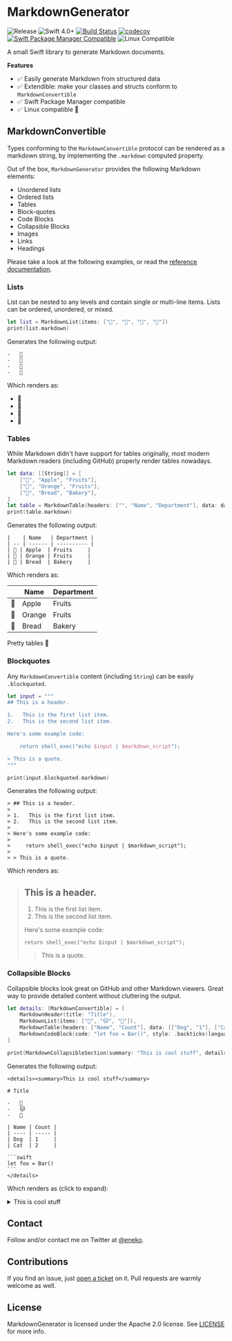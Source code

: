 # MarkdownGenerator


![Release](https://img.shields.io/github/release/eneko/markdowngenerator.svg)
![Swift 4.0+](https://img.shields.io/badge/Swift-4.0+-orange.svg)
[![Build Status](https://travis-ci.org/eneko/MarkdownGenerator.svg?branch=master)](https://travis-ci.org/eneko/MarkdownGenerator)
[![codecov](https://codecov.io/gh/eneko/MarkdownGenerator/branch/master/graph/badge.svg)](https://codecov.io/gh/eneko/MarkdownGenerator)
[![Swift Package Manager Compatible](https://img.shields.io/badge/spm-compatible-brightgreen.svg)](https://swift.org/package-manager)
![Linux Compatible](https://img.shields.io/badge/linux-compatible%20🐧-brightgreen.svg)

A small Swift library to generate Markdown documents.

**Features**
- ✅ Easily generate Markdown from structured data
- ✅ Extendible: make your classes and structs conform to `MarkdownConvertible`
- ✅ Swift Package Manager compatible
- ✅ Linux compatible 🐧


## MarkdownConvertible
Types conforming to the `MarkdownConvertible` protocol can be rendered as a
markdown string, by implementing the `.markdown` computed property.

Out of the box, `MarkdownGenerator` provides the following Markdown elements:

- Unordered lists
- Ordered lists
- Tables
- Block-quotes
- Code Blocks
- Collapsible Blocks
- Images
- Links
- Headings

Please take a look at the following examples, or read the [reference documentation](/Docs/Reference/MarkdownGenerator).

### Lists
List can be nested to any levels and contain single or multi-line items. Lists can be ordered, unordered, or mixed.

```swift
let list = MarkdownList(items: ["🍏", "🍌", "🍊", "🍇"])
print(list.markdown)
```

Generates the following output:

    -   🍏
    -   🍌
    -   🍊
    -   🍇

Which renders as:

-   🍏
-   🍌
-   🍊
-   🍇


### Tables
While Markdown didn't have support for tables originally, most modern Markdown readers (including GitHub) properly render tables nowadays.

```swift
let data: [[String]] = [
    ["🍏", "Apple", "Fruits"],
    ["🍊", "Orange", "Fruits"],
    ["🥖", "Bread", "Bakery"],
]
let table = MarkdownTable(headers: ["", "Name", "Department"], data: data)
print(table.markdown)
```

Generates the following output:

    |    | Name   | Department |
    | -- | ------ | ---------- |
    | 🍏 | Apple  | Fruits     |
    | 🍊 | Orange | Fruits     |
    | 🥖 | Bread  | Bakery     |

Which renders as:

|    | Name   | Department |
| -- | ------ | ---------- |
| 🍏 | Apple  | Fruits     |
| 🍊 | Orange | Fruits     |
| 🥖 | Bread  | Bakery     |

Pretty tables 🎉

### Blockquotes

Any `MarkdownConvertible` content (including `String`) can be easily `.blockquoted`.

```swift
let input = """
## This is a header.

1.   This is the first list item.
2.   This is the second list item.

Here's some example code:

    return shell_exec("echo $input | $markdown_script");

> This is a quote.
"""

print(input.blockquoted.markdown)
```

Generates the following output:

    > ## This is a header.
    >
    > 1.   This is the first list item.
    > 2.   This is the second list item.
    >
    > Here's some example code:
    >
    >     return shell_exec("echo $input | $markdown_script");
    >
    > > This is a quote.

Which renders as:

> ## This is a header.
>
> 1.   This is the first list item.
> 2.   This is the second list item.
>
> Here's some example code:
>
>     return shell_exec("echo $input | $markdown_script");
>
> > This is a quote.


### Collapsible Blocks
Collapsible blocks look great on GitHub and other Markdown viewers. Great way to provide detailed content without cluttering the output.

```swift
let details: [MarkdownConvertible] = [
    MarkdownHeader(title: "Title"),
    MarkdownList(items: ["🐶", "🐱", "🦊"]),
    MarkdownTable(headers: ["Name", "Count"], data: [["Dog", "1"], ["Cat", "2"]]),
    MarkdownCodeBlock(code: "let foo = Bar()", style: .backticks(language: "swift"))
]

print(MarkdownCollapsibleSection(summary: "This is cool stuff", details: details).markdown)
```

Generates the following output:

    <details><summary>This is cool stuff</summary>

    # Title

    -   🐶
    -   🐱
    -   🦊

    | Name | Count |
    | ---- | ----- |
    | Dog  | 1     |
    | Cat  | 2     |

    ```swift
    let foo = Bar()
    ```
    </details>

Which renders as (click to expand):

<details><summary>This is cool stuff</summary>

# Title

-   🐶
-   🐱
-   🦊

| Name | Count |
| ---- | ----- |
| Dog  | 1     |
| Cat  | 2     |

```swift
let foo = Bar()
```
</details>


## Contact
Follow and/or contact me on Twitter at [@eneko](https://www.twitter.com/eneko).


## Contributions
If you find an issue, just [open a ticket](https://github.com/eneko/MarkdownGenerator/issues/new)
on it. Pull requests are warmly welcome as well.


## License
MarkdownGenerator is licensed under the Apache 2.0 license. See [LICENSE](/LICENSE) for more info.
